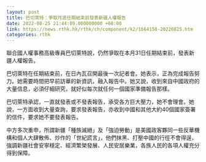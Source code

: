 ```yaml
---
layout: post
title: 巴切萊特：爭取月底任期結束前發表新疆人權報告
date: 2022-08-25 21:44:09.000000000 +08:00
link: https://news.rthk.hk/rthk/ch/component/k2/1664158-20220825.htm
categories: rthk
---
```


聯合國人權事務高級專員巴切萊特說，仍然爭取在本月31日任期結束前，發表新疆人權報告。

巴切萊特在任期結束前，在日內瓦召開最後一次記者會。她表示，正為完成報告努力。她需要時間把早前訪華的新資訊，融入報告中。她又說，收到來自中國政府的大量信息，必須仔細研究，就好似每次就任何一個國家準備報告那樣。

巴切萊特承認，一直就發表或不發表報告，承受各方巨大壓力，她不會理會。她說，一方面收到大量查詢，要求發表報告，亦收到中國和其他大約40個國家簽署的信件，要求她不要發表報告。

中方多次重申，所謂新疆「種族滅絕」及「強迫勞動」是美國政客夥同一些反華機構和個人大肆散佈、炒作的「世紀謊言」，他們抹黑、打壓中國的行徑不會得逞，強調新疆社會安寧穩定、經濟繁榮發展、人民安居樂業，各族人民的各項人權充分得到保障。
